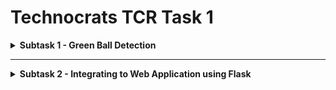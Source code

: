 # Technocrats TCR Task 1 
<details>
  <summary><b>Subtask 1 - Green Ball Detection</b></summary><br>
  
[![Language Used](https://img.shields.io/badge/language%20used-python-orange)](https://github.com/hariketsheth/TCR_Task_1)&nbsp;&nbsp;&nbsp;&nbsp;&nbsp;&nbsp;  [![Module Integration](https://img.shields.io/badge/python--module-OpenCV-blue)](https://github.com/hariketsheth/TCR_Task_1) &nbsp;&nbsp;&nbsp;&nbsp;&nbsp;&nbsp;   [![Build Status](https://img.shields.io/badge/build-passing-green)](https://github.com/hariketsheth/TCR_Task_1)


## Description
Developed First Module that takes video feeds from the camera and detects the green ball.

## Python Modules Used:
- OpenCV 

## Implementation 
- Using cv2.VideoCapture() to get a live video capture object for the camera. 
            ```
            self.camera = cv.VideoCapture(0)
            ```
            
- Using the read() method to read the frames.
            ```
            response, frame = self.camera.read()
            ```
- Take each frame of the video
           
- Converting it from BGR to HSV color-space
           ```
            frame_hsv = cv.cvtColor(frame, cv.COLOR_BGR2HSV)
            ```
- Then, threshold the HSV image for a range of green color
            ```
            green_L_hsv = (36, 86, 6)
            ```
            ```
            green_U_hsv = (86, 255, 255)
            ```
- Extract the Green object alone.
            ```
            green_extract = cv.inRange(frame_hsv,green_L_hsv,green_U_hsv)
            ```
- Enhancing the Object mask by Image Processing - Erode() and Dilation()
            ```
            green_extract = cv.erode(green_extract, None, iterations=2)
            ```
            ```
            green_extract = cv.dilate(green_extract, None, iterations=2)
            ```
- For the contour / outline of the Green Ball, using findContours()
            ```
            boundary, hierarchy= cv.findContours(green_extract.copy(), cv.RETR_EXTERNAL,cv.CHAIN_APPROX_SIMPLE)
            ```
- Outlining the Green Object Area in the shape of a circle
            ```
            cv.circle(frame, (int(x), int(y)), int(radius),(255, 255, 255), 5)
            ```
- Using cv2.imshow() method to show the frames in the video.
            ```
            cv.imshow("window1",frame)
            ```
            ```
            cv.imshow("window2", green_extract)
            ```
- Breaking the infinite loop when the user clicks specific key 'd'.
            ```
            if cv.waitKey(1) & 0xFF == ord('d'):
            ```
</details>
<hr>
<details>
  <summary><b>Subtask 2 - Integrating to Web Application using Flask</b></summary><br><br>
  
[![Language Used](https://img.shields.io/badge/language%20used-python-orange)](https://github.com/hariketsheth/TCR_Task_1)&nbsp;&nbsp;&nbsp;&nbsp;&nbsp;&nbsp;  [![Module Integration](https://img.shields.io/badge/python--module-OpenCV%2C%20Flask%2C%20Imutils-blue)](https://github.com/hariketsheth/TCR_Task_1)&nbsp;&nbsp;&nbsp;&nbsp;&nbsp;&nbsp;[![Build Status](https://img.shields.io/badge/build-passing-green)](https://github.com/hariketsheth/TCR_Task_1)


## Description
Used the Flask Module of Python to integrate Green Ball Detection script to a web application

## Python Modules Used:
- OpenCV 
- Flask
- Imutils

## Implementation 
</details>
